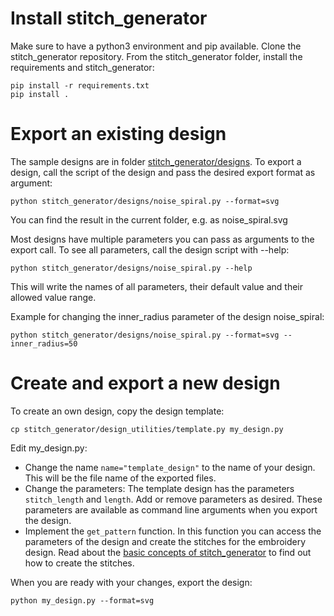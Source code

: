 # Install stitch_generator

Make sure to have a python3 environment and pip available. Clone the stitch_generator repository.
From the stitch_generator folder, install the requirements and stitch_generator:

    pip install -r requirements.txt
    pip install .

# Export an existing design

The sample designs are in folder [stitch_generator/designs](../stitch_generator/designs). To export
a design, call the script of the design and pass the desired export format as argument:

    python stitch_generator/designs/noise_spiral.py --format=svg

You can find the result in the current folder, e.g. as noise_spiral.svg

Most designs have multiple parameters you can pass as arguments to the export call. To see all
parameters, call the design script with --help:

    python stitch_generator/designs/noise_spiral.py --help

This will write the names of all parameters, their default value and their allowed value range.

Example for changing the inner_radius parameter of the design noise_spiral:

    python stitch_generator/designs/noise_spiral.py --format=svg --inner_radius=50

# Create and export a new design

To create an own design, copy the design template:

    cp stitch_generator/design_utilities/template.py my_design.py

Edit my_design.py:

- Change the name `name="template_design"` to the name of your design. This will be the file name of
  the exported files.
- Change the parameters: The template design has the parameters `stitch_length` and `length`. Add or
  remove parameters as desired. These parameters are available as command line arguments when you
  export the design.
- Implement the `get_pattern` function. In this function you can access the parameters of the design
  and create the stitches for the embroidery design. Read about the
  [basic concepts of stitch_generator](basic_concepts.md) to find out how to create the stitches.

When you are ready with your changes, export the design:

    python my_design.py --format=svg
